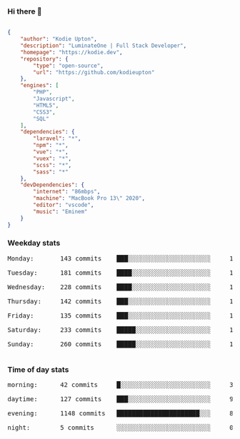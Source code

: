 ### Hi there 👋

```json

{
    "author": "Kodie Upton",
    "description": "LuminateOne | Full Stack Developer",
    "homepage": "https://kodie.dev",
    "repository": {
        "type": "open-source",
        "url": "https://github.com/kodieupton"
    },
    "engines": [
        "PHP",
        "Javascript",
        "HTML5",
        "CSS3",
        "SQL"
    ],
    "dependencies": {
        "laravel": "*",
        "npm": "*",
        "vue": "*",
        "vuex": "*",
        "scss": "*",
        "sass": "*"
    },
    "devDependencies": {
        "internet": "86mbps",
        "machine": "MacBook Pro 13\" 2020",
        "editor": "vscode",
        "music": "Eminem"
    }
}

```

<!-- GITHUB STATS START -->
### Weekday stats
<pre>Monday:       143 commits    ███░░░░░░░░░░░░░░░░░░░░░░     10.82%

Tuesday:      181 commits    ████░░░░░░░░░░░░░░░░░░░░░     13.69%

Wednesday:    228 commits    ████░░░░░░░░░░░░░░░░░░░░░     17.25%

Thursday:     142 commits    ███░░░░░░░░░░░░░░░░░░░░░░     10.74%

Friday:       135 commits    ███░░░░░░░░░░░░░░░░░░░░░░     10.21%

Saturday:     233 commits    █████░░░░░░░░░░░░░░░░░░░░     17.62%

Sunday:       260 commits    █████░░░░░░░░░░░░░░░░░░░░     19.67%

</pre>


 ### Time of day stats
<pre>morning:      42 commits     █░░░░░░░░░░░░░░░░░░░░░░░░     3.18%

daytime:      127 commits    ███░░░░░░░░░░░░░░░░░░░░░░     9.61%

evening:      1148 commits   ██████████████████████░░░     86.84%

night:        5 commits      ░░░░░░░░░░░░░░░░░░░░░░░░░     0.38%

</pre><!-- GITHUB STATS END -->
